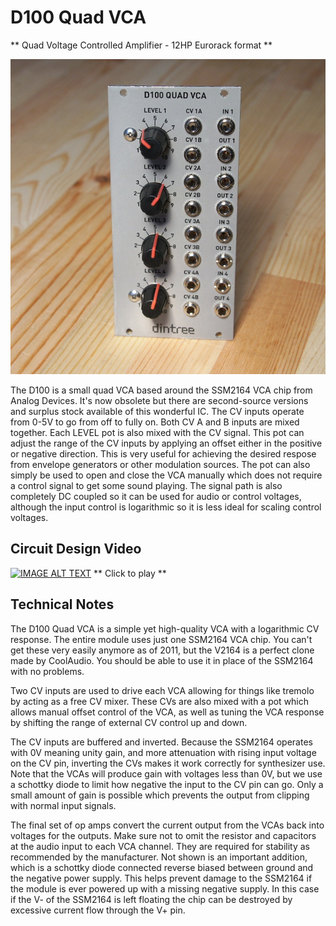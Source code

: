 # D100 Quad VCA

** Quad Voltage Controlled Amplifier - 12HP Eurorack format **

![D100 Quad VCA](D100-front-600.jpg)

The D100 is a small quad VCA based around the SSM2164 VCA chip from Analog Devices. It's now obsolete but there are second-source versions and surplus stock available of this wonderful IC. The CV inputs operate from 0-5V to go from off to fully on. Both CV A and B inputs are mixed together. Each LEVEL pot is also mixed with the CV signal. This pot can adjust the range of the CV inputs by applying an offset either in the positive or negative direction. This is very useful for achieving the desired respose from envelope generators or other modulation sources. The pot can also simply be used to open and close the VCA manually which does not require a control signal to get some sound playing. The signal path is also completely DC coupled so it can be used for audio or control voltages, although the input control is logarithmic so it is less ideal for scaling control voltages.

## Circuit Design Video
[![IMAGE ALT TEXT](http://img.youtube.com/vi/dqyWzp-3qls/0.jpg)](http://www.youtube.com/watch?v=dqyWzp-3qls "Synth Tech - Quad VCA Design")
** Click to play **

## Technical Notes

The D100 Quad VCA is a simple yet high-quality VCA with a logarithmic CV response. The entire module uses just one SSM2164 VCA chip. You can't get these very easily anymore as of 2011, but the V2164 is a perfect clone made by CoolAudio. You should be able to use it in place of the SSM2164 with no problems.

Two CV inputs are used to drive each VCA allowing for things like tremolo by acting as a free CV mixer. These CVs are also mixed with a pot which allows manual offset control of the VCA, as well as tuning the VCA response by shifting the range of external CV control up and down.

The CV inputs are buffered and inverted. Because the SSM2164 operates with 0V meaning unity gain, and more attenuation with rising input voltage on the CV pin, inverting the CVs makes it work correctly for synthesizer use. Note that the VCAs will produce gain with voltages less than 0V, but we use a schottky diode to limit how negative the input to the CV pin can go. Only a small amount of gain is possible which prevents the output from clipping with normal input signals.

The final set of op amps convert the current output from the VCAs back into voltages for the outputs. Make sure not to omit the resistor and capacitors at the audio input to each VCA channel. They are required for stability as recommended by the manufacturer. Not shown is an important addition, which is a schottky diode connected reverse biased between ground and the negative power supply. This helps prevent damage to the SSM2164 if the module is ever powered up with a missing negative supply. In this case if the V- of the SSM2164 is left floating the chip can be destroyed by excessive current flow through the V+ pin.
